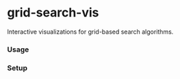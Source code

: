 # grid-search-vis

Interactive visualizations for grid-based search algorithms.

### Usage



### Setup


